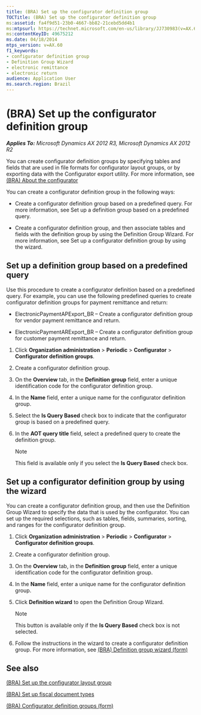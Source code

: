 ```yaml
---
title: (BRA) Set up the configurator definition group
TOCTitle: (BRA) Set up the configurator definition group
ms:assetid: fa4f9d51-23b0-4667-bb82-21cebd5dd4b1
ms:mtpsurl: https://technet.microsoft.com/en-us/library/JJ730983(v=AX.60)
ms:contentKeyID: 49675212
ms.date: 04/18/2014
mtps_version: v=AX.60
f1_keywords:
- configurator definition group
- Definition Group Wizard
- electronic remittance
- electronic return
audience: Application User
ms.search.region: Brazil
---
```


# (BRA) Set up the configurator definition group 


_**Applies To:** Microsoft Dynamics AX 2012 R3, Microsoft Dynamics AX 2012 R2_

You can create configurator definition groups by specifying tables and fields that are used in file formats for configurator layout groups, or by exporting data with the Configurator export utility. For more information, see [(BRA) About the configurator](bra-about-the-configurator.md)

You can create a configurator definition group in the following ways:

  - Create a configurator definition group based on a predefined query. For more information, see Set up a definition group based on a predefined query.

  - Create a configurator definition group, and then associate tables and fields with the definition group by using the Definition Group Wizard. For more information, see Set up a configurator definition group by using the wizard.

## Set up a definition group based on a predefined query

Use this procedure to create a configurator definition based on a predefined query. For example, you can use the following predefined queries to create configurator definition groups for payment remittance and return:

  - ElectronicPaymentAPExport\_BR – Create a configurator definition group for vendor payment remittance and return.

  - ElectronicPaymentARExport\_BR – Create a configurator definition group for customer payment remittance and return.

<!-- end list -->

1.  Click **Organization administration** \> **Periodic** \> **Configurator** \> **Configurator definition groups**.

2.  Create a configurator definition group.

3.  On the **Overview** tab, in the **Definition group** field, enter a unique identification code for the configurator definition group.

4.  In the **Name** field, enter a unique name for the configurator definition group.

5.  Select the **Is Query Based** check box to indicate that the configurator group is based on a predefined query.

6.  In the **AOT query title** field, select a predefined query to create the definition group.
    

    > [!NOTE]
    > <P>This field is available only if you select the <STRONG>Is Query Based</STRONG> check box.</P>



## Set up a configurator definition group by using the wizard

You can create a configurator definition group, and then use the Definition Group Wizard to specify the data that is used by the configurator. You can set up the required selections, such as tables, fields, summaries, sorting, and ranges for the configurator definition group.

1.  Click **Organization administration** \> **Periodic** \> **Configurator** \> **Configurator definition groups**.

2.  Create a configurator definition group.

3.  On the **Overview** tab, in the **Definition group** field, enter a unique identification code for the configurator definition group.

4.  In the **Name** field, enter a unique name for the configurator definition group.

5.  Click **Definition wizard** to open the Definition Group Wizard.
    

    > [!NOTE]
    > <P>This button is available only if the <STRONG>Is Query Based</STRONG> check box is not selected.</P>



6.  Follow the instructions in the wizard to create a configurator definition group. For more information, see [(BRA) Definition group wizard (form)](https://technet.microsoft.com/en-us/library/jj863740\(v=ax.60\))

## See also

[(BRA) Set up the configurator layout group](bra-set-up-the-configurator-layout-group.md)

[(BRA) Set up fiscal document types](bra-set-up-fiscal-document-types.md)

[(BRA) Configurator definition groups (form)](https://technet.microsoft.com/en-us/library/jj730968\(v=ax.60\))

  


